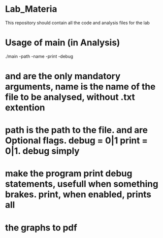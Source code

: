 # Lab_Materia
This repository should contain all the code and analysis files for the lab


# Usage of main (in Analysis)
./main -path <path> -name <name> -print <print> -debug <debug>

# <path> and <name> are the only mandatory arguments, name is the name of the file to be analysed, without .txt extention
# path is the path to the file. <print> and <debug> are Optional flags. debug = 0|1 print = 0|1. debug simply
# make the program print debug statements, usefull when something brakes. print, when enabled, prints all
# the graphs to pdf